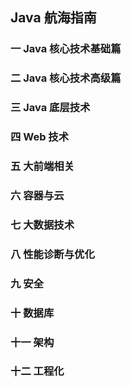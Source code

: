 ## Java 航海指南
### 一 Java 核心技术基础篇
### 二 Java 核心技术高级篇
### 三 Java 底层技术
### 四 Web 技术
### 五 大前端相关 
### 六 容器与云
### 七 大数据技术
### 八 性能诊断与优化
### 九 安全
### 十 数据库
### 十一 架构
### 十二 工程化
